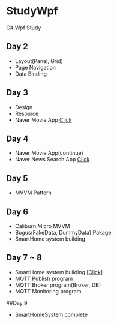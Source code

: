 # StudyWpf
C# Wpf Study

## Day 2
 - Layout(Panel, Grid)
 - Page Navigation
 - Data Binding

## Day 3
 - Design
 - Resource
 - Naver Movie App    [Click](https://github.com/AellimSun/StudyWpf/blob/main/portfolio/README.md#naver-%EC%98%81%ED%99%94%EA%B2%80%EC%83%89)

## Day 4
 - Naver Movie App(continue) 
 - Naver News Search App    [Click](https://github.com/AellimSun/StudyWpf/blob/main/portfolio/README.md#naver-news-search)

## Day 5
 - MVVM Pattern

## Day 6
 - Caliburn.Micro MVVM
 - Bogus(FakeData, DummyData) Pakage
 - SmartHome system building 

## Day 7 ~ 8
 - SmartHome system building   [[Click](https://github.com/AellimSun/StudyWpf/blob/main/portfolio/README.md#smarthomemornitoring-app)]
 - MQTT Publish program
 - MQTT Broker program(Broker, DB)
 - MQTT Monitoring program

##Day 9
 - SmartHomeSystem complete
